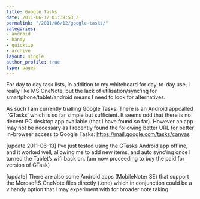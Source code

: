 ```yaml
---
title: Google Tasks
date: 2011-06-12 01:39:53 Z
permalink: "/2011/06/12/google-tasks/"
categories:
- android
- handy
- quicktip
- archive
layout: single
author_profile: true
type: pages
---
```


For day to day task lists, in addition to my whiteboard for day-to-day use, I really like MS OneNote, but the lack of utilisation/sync&#8217;ing for smartphone/tablet/android means I need to look for alternatives.

As such I am currently trialling Google Tasks: There is an Android appcalled  &#8216;GTasks&#8217; which is so far simple but sufficient. It seems odd that there is no decent PC desktop app available (that I have found so far). However an app may not be necessary as I recently found the following better URL for better in-browser access to Google Tasks: <a title="https://mail.google.com/tasks/canvas" href="https://mail.google.com/tasks/canvas" target="_blank">https://mail.google.com/tasks/canvas</a>

[update 2011-06-13] I&#8217;ve just tested using the GTasks Android app offline, and it worked well, allowing me to add new items, and auto sync&#8217;ing once I turned the Tablet&#8217;s wifi back on. (am now proceeding to buy the paid for version of GTask)

[update] There are also some Android apps (MobileNoter SE) that support the McrosoftS OneNote files directly (.one) which in conjunction could be a v handy option that I may experiment with for broader note taking.
